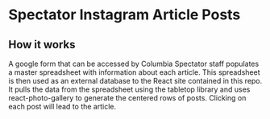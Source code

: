 # Spectator Instagram Article Posts

## How it works

A google form that can be accessed by Columbia Spectator staff populates a master spreadsheet with information about each article. This spreadsheet is then used as an external database to the React site contained in this repo. It pulls the data from the spreadsheet using the tabletop library and uses react-photo-gallery to generate the centered rows of posts. Clicking on each post will lead to the article.
